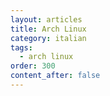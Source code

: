 ```yaml
---
layout: articles
title: Arch Linux
category: italian
tags:
  - arch linux
order: 300
content_after: false
---
```

